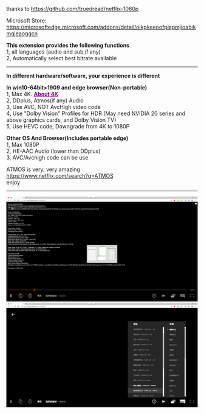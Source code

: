 thanks to https://github.com/truedread/netflix-1080p


Microsoft Store:  
https://microsoftedge.microsoft.com/addons/detail/oikpkeeoofpiapmjioabikmgjeaoggcn

**This extension provides the following functions**  
1, all languages (audio and sub,if any)   
2, Automatically select best bitrate available    
    
    
    
-------------------------------------------------------------------------------------------------------  

  
**In different hardware/software, your experience is different**  
    
  
  
**In win10-64bit>1909 and edge browser(Non-portable)**  
1, Max 4K.  [<font color=Purple><u>**About 4K**</u></font> ](https://help.netflix.com/zh-tw/node/13444)      
2, DDplus, Atmos(if any) Audio   
3, Use AVC, NOT AvcHigh video code   
4, Use "Dolby Vision" Profiles for HDR (May need NVIDIA 20 series and above graphics cards, and Dolby Vision TV)   
5, Use HEVC code, Downgrade from 4K to 1080P   
    
    
  
**Other OS And Browser(Includes portable edge)**  
1, Max 1080P   
2, HE-AAC Audio (lower than DDplus)   
3, AVC/Avchigh code can be use   
  
  
    
ATMOS is very, very amazing  
https://www.netflix.com/search?q=ATMOS  
enjoy
    
    
-------------------------------------------------------------------------------------------------------
     
![image](img/n1.png)
![image](img/n2.png)
